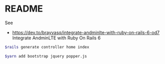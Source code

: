 # README

See 
- <https://dev.to/brayvasq/integrate-andminlte-with-ruby-on-rails-6-od7>  
  Integrate AndminLTE with Ruby On Rails 6

```bash
$rails generate controller home index

$yarn add bootstrap jquery popper.js
```

